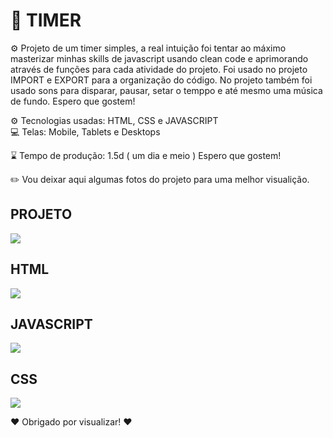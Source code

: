 # 🧭 TIMER

⚙️  Projeto de um timer simples, a real intuição foi tentar ao máximo masterizar minhas skills de javascript usando clean code e aprimorando através de funções para cada
atividade do projeto. Foi usado no projeto IMPORT e EXPORT para a organização do código.
No projeto também foi usado sons para disparar, pausar, setar o temppo e até mesmo uma música de fundo.
Espero que gostem!

⚙️ Tecnologias usadas: HTML, CSS e JAVASCRIPT  </br>
💻 Telas: Mobile, Tablets e Desktops

⌛️  Tempo de produção: 1.5d ( um dia e meio ) Espero que gostem!

✏️ Vou deixar aqui algumas fotos do projeto para uma melhor visualição.

  <h2>PROJETO</h2>
<img src="https://user-images.githubusercontent.com/110071892/197006484-c76caf29-2d76-4a54-9dc5-2486d0155219.png" />

  <h2>HTML</h2>
<img src="https://user-images.githubusercontent.com/110071892/197006943-d42f12bf-bb37-4ade-9951-7cc9bbbc28f1.png" />

  <h2>JAVASCRIPT</h2>
<img src="https://user-images.githubusercontent.com/110071892/197007283-24ce5520-646c-4029-a7f3-e7791372c2fa.png" />

  <h2>CSS</h2>
<img src="https://user-images.githubusercontent.com/110071892/197008520-5b183317-da99-41b9-abf8-28401a3297e5.png" />

❤️ Obrigado por visualizar! ❤️
